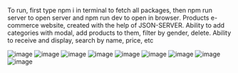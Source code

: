 To run, first type npm i in terminal to fetch all packages, then npm run server to open server and npm run dev to open in browser․
Products e-commerce website, created with the help of JSON-SERVER. Ability to add categories with modal, add products to them, filter by gender, delete. Ability to receive and display, search by name, price, etc


![image](https://user-images.githubusercontent.com/121361500/222594087-7fd63ba8-848b-41d5-ac54-e2ccbcc75032.png)
![image](https://user-images.githubusercontent.com/121361500/222594435-46dda861-0d2f-497d-8da7-ed17e0dce15c.png)
![image](https://user-images.githubusercontent.com/121361500/222594642-351c74a7-8629-40c2-bcda-c0dfd481328b.png)
![image](https://user-images.githubusercontent.com/121361500/222594736-f6e5e3b6-7dc4-41fb-af77-aef7a7f06d34.png)
![image](https://user-images.githubusercontent.com/121361500/222594893-4d5ee31a-3a30-41cb-bc86-c02865633ad7.png)
![image](https://user-images.githubusercontent.com/121361500/222594978-de86c5d8-67e9-4c80-993c-50c06bcb9216.png)
![image](https://user-images.githubusercontent.com/121361500/222595182-95404b4b-1277-450f-b464-2285b7cb610a.png)
![image](https://user-images.githubusercontent.com/121361500/222595302-341f990c-7bc8-4069-a2a0-df2b0a53a4ef.png)
![image](https://user-images.githubusercontent.com/121361500/222595396-00244186-2b19-433b-8390-92187bddd693.png)
